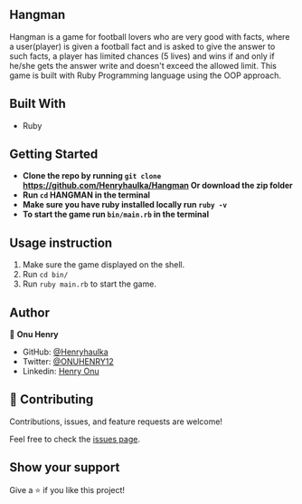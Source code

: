 ## Hangman
Hangman is a game for football lovers who are very good with facts, where a user(player) is given a football fact and is asked to give the answer to such facts, a player has limited chances (5 lives) and wins if and only if he/she gets the answer write and doesn't exceed the allowed limit.
This game is built with Ruby Programming language using the OOP approach.

## Built With

- Ruby

## Getting Started

- **Clone the repo by running `git clone` https://github.com/Henryhaulka/Hangman Or download the zip folder**
- **Run `cd` HANGMAN in the terminal**
- **Make sure you have ruby installed locally run `ruby -v`**
- **To start the game run `bin/main.rb` in the terminal**

## Usage instruction
1. Make sure the game displayed on the shell.
2. Run `cd bin/`
3. Run `ruby main.rb` to start the game.

## Author


👤 **Onu Henry**

- GitHub: [@Henryhaulka](https://github.com/Henryhaulka)
- Twitter: [@ONUHENRY12](https://twitter.com/ONUHENRY12)
- Linkedin: [Henry Onu](https://www.linkedin.com/in/henry-onu-9a15b11b6/)

## 🤝 Contributing

Contributions, issues, and feature requests are welcome!

Feel free to check the [issues page](https://github.com/Henryhaulka/Hangman/issues/).

## Show your support

Give a ⭐️ if you like this project!
